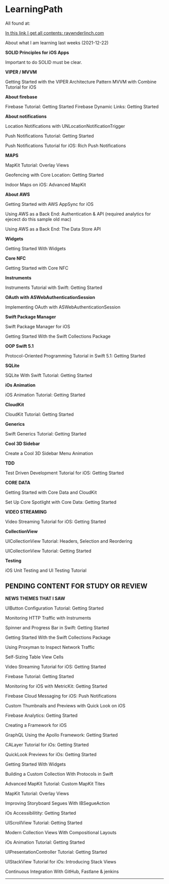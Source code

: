 # LearningPath


All found at:

[In this link I get all contents: raywnderlinch.com](https://www.raywenderlich.com/ios/articles)

About what I am learning last weeks (2021-12-22)

**SOLID Principles for iOS Apps**

Important to do SOLID must be clear.

**VIPER / MVVM**

Getting Started with the VIPER Architecture Pattern
MVVM with Combine Tutorial for iOS

**About firebase**

Firebase Tutorial: Getting Started
Firebase Dynamic Links: Getting Started

**About notifications**

Location Notifications with UNLocationNotificationTrigger

Push Notifications Tutorial: Getting Started

Push Notifications Tutorial for iOS: Rich Push Notifications

**MAPS**

 MapKit Tutorial: Overlay Views

Geofencing with Core Location: Getting Started

Indoor Maps on iOS: Advanced MapKit

**About AWS**

Getting Started with AWS AppSync for iOS

Using AWS as a Back End: Authentication & API (required analytics for ejecect do this sample old mac)

Using AWS as a Back End: The Data Store API

**Widgets**

Getting Started With Widgets

**Core NFC**

Getting Started with Core NFC

**Instruments**

Instruments Tutorial with Swift: Getting Started

**OAuth with ASWebAuthenticationSession**

Implementing OAuth with ASWebAuthenticationSession

**Swift Package Manager**

Swift Package Manager for iOS

Getting Started With the Swift Collections Package

**OOP Swift 5.1**

Protocol-Oriented Programming Tutorial in Swift 5.1: Getting Started

**SQLite**

SQLite With Swift Tutorial: Getting Started

**iOs Animation**

iOS Animation Tutorial: Getting Started

**CloudKit**

CloudKit Tutorial: Getting Started

**Generics**

Swift Generics Tutorial: Getting Started

**Cool 3D Sidebar**

Create a Cool 3D Sidebar Menu Animation

**TDD**

Test Driven Development Tutorial for iOS: Getting Started

**CORE DATA**

Getting Started with Core Data and CloudKit

Set Up Core Spotlight with Core Data: Getting Started

**VIDEO STREAMING**

Video Streaming Tutorial for iOS: Getting Started

**CollectionView**

UICollectionView Tutorial: Headers, Selection and Reordering

UICollectionView Tutorial: Getting Started

**Testing**

iOS Unit Testing and UI Testing Tutorial


<h2>PENDING CONTENT FOR STUDY OR REVIEW</h2>

**NEWS THEMES THAT I SAW** 

UIButton Configuration Tutorial: Getting Started

Monitoring HTTP Traffic with Instruments

Spinner and Progress Bar in Swift: Getting Started

Getting Started With the Swift Collections Package

Using Proxyman to Inspect Network Traffic

Self-Sizing Table View Cells

Video Streaming Tutorial for iOS: Getting Started

Firebase Tutorial: Getting Started

Monitoring for iOS with MetricKit: Getting Started

Firebase Cloud Messaging for iOS: Push Notifications

Custom Thumbnails and Previews with Quick Look on iOS

Firebase Analytics: Getting Started

Creating a Framework for iOS

GraphQL Using the Apollo Framework: Getting Started

CALayer Tutorial for iOs: Getting Started

QuickLook Previews for iOs: Getting Started

Getting Started With Widgets

Building a Custom Collection With Protocols in Swift

Advanced MapKit Tutorial: Custom MapKit Tites

MapKit Tutorial: Overlay Views

Improving Storyboard Segues With IBSegueAction

iOs Accessibilitity: Getting Started

UIScrollView Tutorial: Getting Started

Modern Collection Views With Compositional Layouts

iOs Animation Tutorial: Getting Started

UIPresentationController Tutorial: Getting Started

UIStackView Tutorial for iOs: Introducing Stack Views

Continuous Integration With GitHub, Fastlane & jenkins

---
















